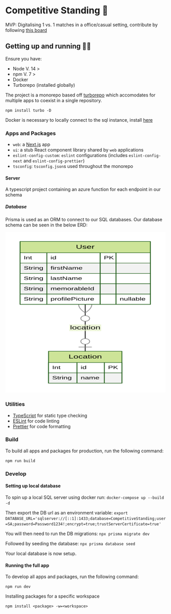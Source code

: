 # Competitive Standing 🥇

MVP: Digitalising 1 vs. 1 matches in a office/casual setting, contribute by following [this board](https://github.com/users/piercemorris/projects/1/views/1)

## Getting up and running 🏃💨

Ensure you have:

- Node V. 14 >
- npm V. 7 >
- Docker
- Turborepo (installed globally)

The project is a monorepo based off [turborepo](https://turborepo.org/) which accomodates for multiple apps to coexist in a single repository.

```
npm install turbo -D
```

Docker is necessary to locally connect to the sql instance, install [here](https://docs.docker.com/get-docker/)

### Apps and Packages

- `web`: a [Next.js](https://nextjs.org) app
- `ui`: a stub React component library shared by `web` applications
- `eslint-config-custom`: `eslint` configurations (includes `eslint-config-next` and `eslint-config-prettier`)
- `tsconfig`: `tsconfig.json`s used throughout the monorepo

#### Server

A typescript project containing an azure function for each endpoint in our schema

##### Database

Prisma is used as an ORM to connect to our SQL databases. Our database schema can be seen in the below ERD:

<img src="./apps/server/ERD.svg" width="500" height="500" />

### Utilities

- [TypeScript](https://www.typescriptlang.org/) for static type checking
- [ESLint](https://eslint.org/) for code linting
- [Prettier](https://prettier.io) for code formatting

### Build

To build all apps and packages for production, run the following command:

```
npm run build
```

### Develop

#### Setting up local database

To spin up a local SQL server using docker run:
`docker-compose up --build -d`

Then export the DB url as an environment variable:
`export DATABASE_URL='sqlserver://[::1]:1433;database=CompetitiveStanding;user=SA;password=Password1234!;encrypt=true;trustServerCertificate=true'`

You will then need to run the DB migrations:
`npx prisma migrate dev`

Followed by seeding the database:
`npx prisma database seed`

Your local database is now setup.

#### Running the full app

To develop all apps and packages, run the following command:

```
npm run dev
```

Installing packages for a specific workspace

```
npm install <package> -w=<workspace>
```

